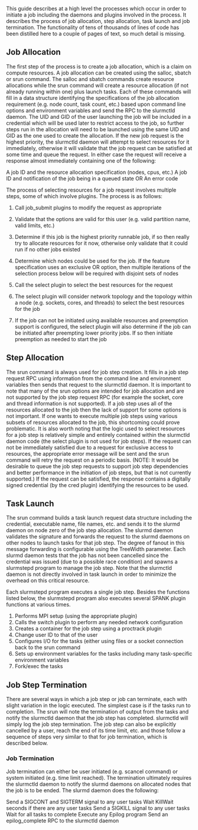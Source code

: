 This guide describes at a high level the processes which occur in order to initiate a job including the daemons and plugins involved in the process. It describes the process of job allocation, step allocation, task launch and job termination. The functionality of tens of thousands of lines of code has been distilled here to a couple of pages of text, so much detail is missing.



## Job Allocation

The first step of the process is to create a job allocation, which is a claim on compute resources. A job allocation can be created using the salloc, sbatch or srun command. The salloc and sbatch commands create resource allocations while the srun command will create a resource allocation (if not already running within one) plus launch tasks. Each of these commands will fill in a data structure identifying the specifications of the job allocation requirement (e.g. node count, task count, etc.) based upon command line options and environment variables and send the RPC to the slurmctld daemon. The UID and GID of the user launching the job will be included in a credential which will be used later to restrict access to the job, so further steps run in the allocation will need to be launched using the same UID and GID as the one used to create the allocation. If the new job request is the highest priority, the slurmctld daemon will attempt to select resources for it immediately, otherwise it will validate that the job request can be satisfied at some time and queue the request. In either case the request will receive a response almost immediately containing one of the following:


A job ID and the resource allocation specification (nodes, cpus, etc.)
A job ID and notification of the job being in a queued state OR
An error code

The process of selecting resources for a job request involves multiple steps, some of which involve plugins. The process is as follows:

1. Call job_submit plugins to modify the request as appropriate

2. Validate that the options are valid for this user (e.g. valid partition name, valid limits, etc.)

3. Determine if this job is the highest priority runnable job, if so then really try to allocate resources for it now, otherwise only validate that it could run if no other jobs existed

4. Determine which nodes could be used for the job. If the feature specification uses an exclusive OR option, then multiple iterations of the selection process below will be required with disjoint sets of nodes

5. Call the select plugin to select the best resources for the request

6. The select plugin will consider network topology and the topology within a node (e.g. sockets, cores, and threads) to select the best resources for the job

7. If the job can not be initiated using available resources and preemption support is configured, the select plugin will also determine if the job can be initiated after preempting lower priority jobs. If so then initiate preemption as needed to start the job

## Step Allocation


The srun command is always used for job step creation. It fills in a job step request RPC using information from the command line and environment variables then sends that request to the slurmctld daemon. It is important to note that many of the srun options are intended for job allocation and are not supported by the job step request RPC (for example the socket, core and thread information is not supported). If a job step uses all of the resources allocated to the job then the lack of support for some options is not important. If one wants to execute multiple job steps using various subsets of resources allocated to the job, this shortcoming could prove problematic. It is also worth noting that the logic used to select resources for a job step is relatively simple and entirely contained within the slurmctld daemon code (the select plugin is not used for job steps). If the request can not be immediately satisfied due to a request for exclusive access to resources, the appropriate error message will be sent and the srun command will retry the request on a periodic basis. (NOTE: It would be desirable to queue the job step requests to support job step dependencies and better performance in the initiation of job steps, but that is not currently supported.) If the request can be satisfied, the response contains a digitally signed credential (by the cred plugin) identifying the resources to be used.


## Task Launch


The srun command builds a task launch request data structure including the credential, executable name, file names, etc. and sends it to the slurmd daemon on node zero of the job step allocation. The slurmd daemon validates the signature and forwards the request to the slurmd daemons on other nodes to launch tasks for that job step. The degree of fanout in this message forwarding is configurable using the TreeWidth parameter. Each slurmd daemon tests that the job has not been cancelled since the credential was issued (due to a possible race condition) and spawns a slurmstepd program to manage the job step. Note that the slurmctld daemon is not directly involved in task launch in order to minimize the overhead on this critical resource.


Each slurmstepd program executes a single job step. Besides the functions listed below, the slurmstepd program also executes several SPANK plugin functions at various times.


1. Performs MPI setup (using the appropriate plugin)
2. Calls the switch plugin to perform any needed network configuration
3. Creates a container for the job step using a proctrack plugin
4. Change user ID to that of the user
5. Configures I/O for the tasks (either using files or a socket connection back to the srun command
6. Sets up environment variables for the tasks including many task-specific environment variables
7. Fork/exec the tasks

## Job Step Termination


There are several ways in which a job step or job can terminate, each with slight variation in the logic executed. The simplest case is if the tasks run to completion. The srun will note the termination of output from the tasks and notify the slurmctld daemon that the job step has completed. slurmctld will simply log the job step termination. The job step can also be explicitly cancelled by a user, reach the end of its time limit, etc. and those follow a sequence of steps very similar to that for job termination, which is described below.



### Job Termination

Job termination can either be user initiated (e.g. scancel command) or system initiated (e.g. time limit reached). The termination ultimately requires the slurmctld daemon to notify the slurmd daemons on allocated nodes that the job is to be ended. The slurmd daemon does the following:

Send a SIGCONT and SIGTERM signal to any user tasks
Wait KillWait seconds if there are any user tasks
Send a SIGKILL signal to any user tasks
Wait for all tasks to complete
Execute any Epilog program
Send an epilog_complete RPC to the slurmctld daemon